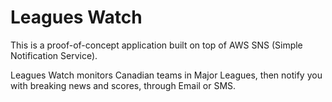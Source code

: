 # Leagues Watch

This is a proof-of-concept application built on top of AWS SNS (Simple Notification Service).

Leagues Watch monitors Canadian teams in Major Leagues, then notify you with breaking news and scores, through Email or SMS.
